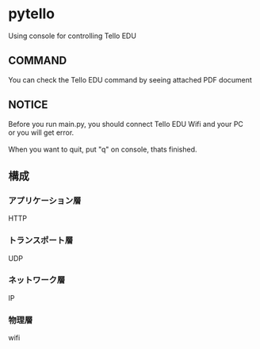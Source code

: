 # pytello

Using console for controlling Tello EDU
<br>

## COMMAND 

You can check the Tello EDU command by seeing attached PDF document<br>

## NOTICE

Before you run main.py, you should connect Tello EDU Wifi and your PC<br>
or you will get error.
<br>
<br>
When you want to quit, put "q" on console, thats finished.

## 構成

### アプリケーション層
HTTP<br>
### トランスポート層
UDP<br>
### ネットワーク層
IP<br>
### 物理層
wifi<br>
